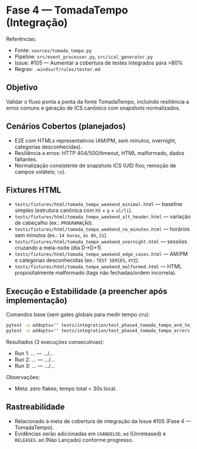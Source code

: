 # Fase 4 — TomadaTempo (Integração)

Referências:
- Fonte: `sources/tomada_tempo.py`
- Pipeline: `src/event_processor.py`, `src/ical_generator.py`
- Issue: #105 — Aumentar a cobertura de testes integrados para >80%
- Regras: `.windsurf/rules/tester.md`

## Objetivo
Validar o fluxo ponta a ponta da fonte TomadaTempo, incluindo resiliência a erros comuns e geração de ICS canônico com snapshots normalizados.

## Cenários Cobertos (planejados)
- E2E com HTMLs representativos (AM/PM, sem minutos, overnight, categorias desconhecidas).
- Resiliência a erros: HTTP 404/500/timeout, HTML malformado, dados faltantes.
- Normalização consistente de snapshots ICS (UID fixo; remoção de campos voláteis; `\n`).

## Fixtures HTML
- `tests/fixtures/html/tomada_tempo_weekend_minimal.html` — baseline simples (estrutura canônica com `h5` + `p` + `ul/li`).
- `tests/fixtures/html/tomada_tempo_weekend_alt_header.html` — variação de cabeçalho (ex.: `PROGRAMAÇÃO`).
- `tests/fixtures/html/tomada_tempo_weekend_no_minutes.html` — horários sem minutos (ex.: `14 horas`, `às 8h`, `21`).
- `tests/fixtures/html/tomada_tempo_weekend_overnight.html` — sessões cruzando a meia-noite (dia D→D+1).
- `tests/fixtures/html/tomada_tempo_weekend_edge_cases.html` — AM/PM e categorias desconhecidas (ex.: `TEST SERIES`, `XYZ`).
- `tests/fixtures/html/tomada_tempo_weekend_malformed.html` — HTML propositalmente malformado (tags não fechadas/ordem incorreta).

## Execução e Estabilidade (a preencher após implementação)
Comandos base (sem gates globais para medir tempo cru):

```bash
pytest -o addopts="" tests/integration/test_phase4_tomada_tempo_end_to_end_snapshot.py -m integration --durations=0
pytest -o addopts="" tests/integration/test_phase4_tomada_tempo_errors.py -m integration --durations=0
```

Resultados (3 execuções consecutivas):
- Run 1: ... — .../...
- Run 2: ... — .../...
- Run 3: ... — .../...

Observações:
- Meta: zero flakes; tempo total < 30s local.

## Rastreabilidade
- Relacionado à meta de cobertura de integração da Issue #105 (Fase 4 — TomadaTempo).
- Evidências serão adicionadas em `CHANGELOG.md` (Unreleased) e `RELEASES.md` (Não Lançado) conforme progresso.
